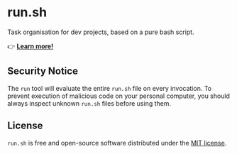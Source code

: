 # run.sh

Task organisation for dev projects, based on a pure bash script.

👉 [**Learn more!**](https://run.jotaen.net)

## Security Notice

The `run` tool will evaluate the entire `run.sh` file on every invocation. To prevent execution of malicious code on your personal computer, you should always inspect unknown `run.sh` files before using them.

## License

`run.sh` is free and open-source software distributed under the [MIT license](LICENSE.txt).
